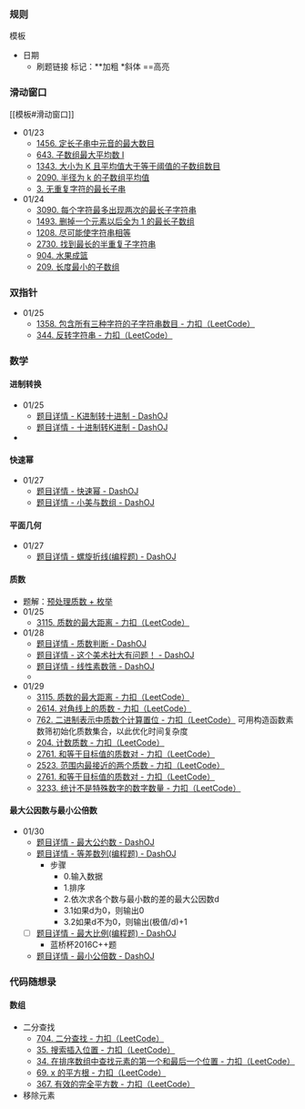 ### 规则
模板
* 日期
	* 刷题链接
标记：**加粗 *斜体 ==高亮 

### 滑动窗口
[[模板#滑动窗口]]

* 01/23
	* [1456. 定长子串中元音的最大数目](https://leetcode.cn/problems/maximum-number-of-vowels-in-a-substring-of-given-length/)
	* [643. 子数组最大平均数 I](https://leetcode.cn/problems/maximum-average-subarray-i/)
	* [1343. 大小为 K 且平均值大于等于阈值的子数组数目](https://leetcode.cn/problems/number-of-sub-arrays-of-size-k-and-average-greater-than-or-equal-to-threshold/)
	* [2090. 半径为 k 的子数组平均值](https://leetcode.cn/problems/k-radius-subarray-averages/)
	* [3. 无重复字符的最长子串](https://leetcode.cn/problems/longest-substring-without-repeating-characters/)
* 01/24
	* [3090. 每个字符最多出现两次的最长子字符串](https://leetcode.cn/problems/maximum-length-substring-with-two-occurrences/)
	* [1493. 删掉一个元素以后全为 1 的最长子数组](https://leetcode.cn/problems/longest-subarray-of-1s-after-deleting-one-element/)
	* [1208. 尽可能使字符串相等](https://leetcode.cn/problems/get-equal-substrings-within-budget/)
	* [2730. 找到最长的半重复子字符串](https://leetcode.cn/problems/find-the-longest-semi-repetitive-substring/)
	* [904. 水果成篮](https://leetcode.cn/problems/fruit-into-baskets/)
	* [209. 长度最小的子数组](https://leetcode.cn/problems/minimum-size-subarray-sum/) 
### 双指针
* 01/25
	* [1358. 包含所有三种字符的子字符串数目 - 力扣（LeetCode）](https://leetcode.cn/problems/number-of-substrings-containing-all-three-characters/description/)
	* [344. 反转字符串 - 力扣（LeetCode）](https://leetcode.cn/problems/reverse-string/description/)
### 数学
#### 进制转换
* 01/25
	* [题目详情 - K进制转十进制 - DashOJ](https://dashoj.com/p/96)
	* [题目详情 - 十进制转K进制 - DashOJ](https://dashoj.com/p/95)
* 
#### 快速幂
* 01/27
	* [题目详情 - 快速幂 - DashOJ](https://dashoj.com/p/97)
	* [题目详情 - 小美与数组 - DashOJ](https://dashoj.com/p/100)
#### 平面几何
* 01/27
	* [题目详情 - 螺旋折线(编程题) - DashOJ](https://dashoj.com/d/lqbproblem/p/52)
#### 质数
* 题解：[预处理质数 + 枚举](https://leetcode.cn/problems/closest-prime-numbers-in-range/solutions/2040087/yu-chu-li-zhi-shu-mei-ju-by-endlesscheng-uw2b/)
* 01/25
	* [3115. 质数的最大距离 - 力扣（LeetCode）](https://leetcode.cn/problems/maximum-prime-difference/description/)
* 01/28
	* [题目详情 - 质数判断 - DashOJ](https://dashoj.com/p/98)
	* [题目详情 - 这个美术社大有问题！ - DashOJ](https://dashoj.com/p/101)
	* [题目详情 - 线性素数筛 - DashOJ](https://dashoj.com/p/94)
	* 
* 01/29
	* [3115. 质数的最大距离 - 力扣（LeetCode）](https://leetcode.cn/problems/maximum-prime-difference/description/)
	* [2614. 对角线上的质数 - 力扣（LeetCode）](https://leetcode.cn/problems/prime-in-diagonal/)
	* [762. 二进制表示中质数个计算置位 - 力扣（LeetCode）](https://leetcode.cn/problems/prime-number-of-set-bits-in-binary-representation/) 可用构造函数素数筛初始化质数集合，以此优化时间复杂度
	* [204. 计数质数 - 力扣（LeetCode）](https://leetcode.cn/problems/count-primes/description/)
	* [2761. 和等于目标值的质数对 - 力扣（LeetCode）](https://leetcode.cn/problems/prime-pairs-with-target-sum/description/)
	* [2523. 范围内最接近的两个质数 - 力扣（LeetCode）](https://leetcode.cn/problems/closest-prime-numbers-in-range/description/)
	* [2761. 和等于目标值的质数对 - 力扣（LeetCode）](https://leetcode.cn/problems/prime-pairs-with-target-sum/description/)
	* [3233. 统计不是特殊数字的数字数量 - 力扣（LeetCode）](https://leetcode.cn/problems/find-the-count-of-numbers-which-are-not-special/description/)
#### 最大公因数与最小公倍数
* 01/30
	* [题目详情 - 最大公约数 - DashOJ](https://dashoj.com/p/92)
	* [题目详情 - 等差数列(编程题) - DashOJ](https://dashoj.com/d/lqbproblem/p/64)
		* 步骤
			* 0.输入数据
			* 1.排序
			* 2.依次求各个数与最小数的差的最大公因数d
			* 3.1如果d为0，则输出0
			* 3.2如果d不为0，则输出(极值/d)+1
	* [ ]  [题目详情 - 最大比例(编程题) - DashOJ](https://dashoj.com/d/lqbproblem/p/36)
		* 蓝桥杯2016C++题
	* [题目详情 - 最小公倍数 - DashOJ](https://dashoj.com/p/93)
### 代码随想录
#### 数组
* 二分查找
	* [704. 二分查找 - 力扣（LeetCode）](https://leetcode.cn/problems/binary-search/description/)
	* [35. 搜索插入位置 - 力扣（LeetCode）](https://leetcode.cn/problems/search-insert-position/description/)
	* [34. 在排序数组中查找元素的第一个和最后一个位置 - 力扣（LeetCode）](https://leetcode.cn/problems/find-first-and-last-position-of-element-in-sorted-array/description/)
	* [69. x 的平方根 - 力扣（LeetCode）](https://leetcode.cn/problems/sqrtx/description/)
	* [367. 有效的完全平方数 - 力扣（LeetCode）](https://leetcode.cn/problems/valid-perfect-square/description/)
* 移除元素